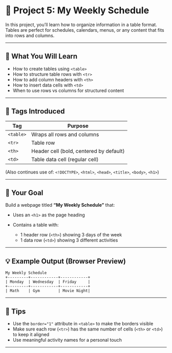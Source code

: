 # 📘 Project 5: My Weekly Schedule

In this project, you’ll learn how to organize information in a table format. Tables are perfect for schedules, calendars, menus, or any content that fits into rows and columns.

---

## 🧠 What You Will Learn

- How to create tables using `<table>`
- How to structure table rows with `<tr>`
- How to add column headers with `<th>`
- How to insert data cells with `<td>`
- When to use rows vs columns for structured content

---

## 🧱 Tags Introduced

| Tag       | Purpose                                 |
| --------- | --------------------------------------- |
| `<table>` | Wraps all rows and columns              |
| `<tr>`    | Table row                               |
| `<th>`    | Header cell (bold, centered by default) |
| `<td>`    | Table data cell (regular cell)          |

(Also continues use of: `<!DOCTYPE>`, `<html>`, `<head>`, `<title>`, `<body>`, `<h1>`)

---

## 🎯 Your Goal

Build a webpage titled **“My Weekly Schedule”** that:

- Uses an `<h1>` as the page heading
- Contains a table with:

  - 1 header row (`<th>`) showing 3 days of the week
  - 1 data row (`<td>`) showing 3 different activities

---

## 💡 Example Output (Browser Preview)

```
My Weekly Schedule
+---------+------------+------------+
| Monday  | Wednesday  | Friday     |
+---------+------------+------------+
| Math    | Gym        | Movie Night|
```

---

## 📝 Tips

- Use the `border="1"` attribute in `<table>` to make the borders visible
- Make sure each row (`<tr>`) has the same number of cells (`<th>` or `<td>`) to keep it aligned
- Use meaningful activity names for a personal touch

---
